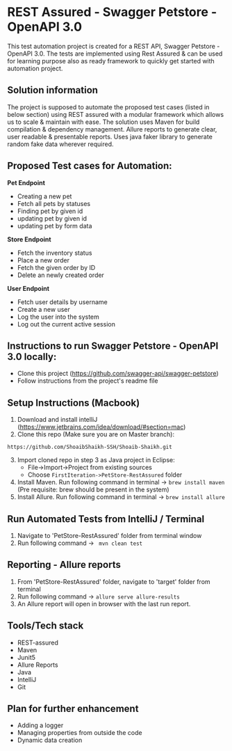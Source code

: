 # REST Assured - Swagger Petstore - OpenAPI 3.0

This test automation project is created for a REST API, Swagger Petstore - OpenAPI 3.0. The tests are implemented using Rest Assured & can be used for learning purpose also as ready framework to quickly get started with automation project.
	
Solution information
----------------------
The project is supposed to automate the proposed test cases (listed in below section) using REST assured with a modular framework which allows us to scale & maintain with ease.
The solution uses Maven for build compilation & dependency management. Allure reports to generate clear, user readable & presentable reports. Uses java faker library to generate random fake data wherever required.
	
Proposed Test cases for Automation:
----------------------
**Pet Endpoint**
- Creating a new pet
- Fetch all pets by statuses
- Finding pet by given id
- updating pet by given id
- updating pet by form data

**Store Endpoint**
- Fetch the inventory status
- Place a new order
- Fetch the given order by ID
- Delete an newly created order

**User Endpoint**
- Fetch user details by username
- Create a new user
- Log the user into the system
- Log out the current active session	
	
Instructions to run Swagger Petstore - OpenAPI 3.0 locally:
----------------------
- Clone this project (https://github.com/swagger-api/swagger-petstore)
- Follow instructions from the project's readme file

Setup Instructions (Macbook)
----------------------

1. Download and install intelliJ (https://www.jetbrains.com/idea/download/#section=mac)
2. Clone this repo (Make sure you are on Master branch):
```
https://github.com/ShoaibShaikh-SSH/Shoaib-Shaikh.git
```
3. Import cloned repo in step 3 as Java project in Eclipse:
	- File->Import->Project from existing sources 
	- Choose `FirstIteration->PetStore-RestAssured` folder
4. Install Maven. Run following command in terminal -> ```brew install maven``` (Pre requisite: brew should be present in the system)
5. Install Allure. Run following command in terminal -> ```brew install allure```
	
Run Automated Tests from IntelliJ / Terminal
----------------------
1. Navigate to 'PetStore-RestAssured' folder from terminal window
2. Run following command -> ``` mvn clean test```

Reporting - Allure reports
----------------------
1. From 'PetStore-RestAssured' folder, navigate to 'target' folder from terminal
2. Run following command -> ```allure serve allure-results```
3. An Allure report will open in browser with the last run report.

Tools/Tech stack
----------------------
- REST-assured
- Maven
- Junit5
- Allure Reports
- Java
- IntelliJ
- Git

Plan for further enhancement
----------------------
- Adding a logger
- Managing properties from outside the code
- Dynamic data creation